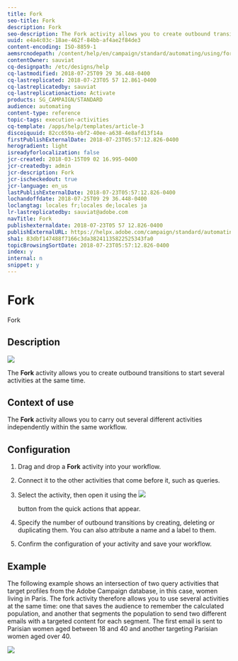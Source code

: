 ```yaml
---
title: Fork
seo-title: Fork
description: Fork
seo-description: The Fork activity allows you to create outbound transitions to start several activities at the same time.
uuid: e4a4c03c-18ae-462f-84bb-af4ae2f84de3
content-encoding: ISO-8859-1
aemsrcnodepath: /content/help/en/campaign/standard/automating/using/fork
contentOwner: sauviat
cq-designpath: /etc/designs/help
cq-lastmodified: 2018-07-25T09 29 36.448-0400
cq-lastreplicated: 2018-07-23T05 57 12.861-0400
cq-lastreplicatedby: sauviat
cq-lastreplicationaction: Activate
products: SG_CAMPAIGN/STANDARD
audience: automating
content-type: reference
topic-tags: execution-activities
cq-template: /apps/help/templates/article-3
discoiquuid: 82cc659a-ebf2-40ee-a638-4e8afd13f14a
firstPublishExternalDate: 2018-07-23T05:57:12.826-0400
herogradient: light
isreadyforlocalization: false
jcr-created: 2018-03-15T09 02 16.995-0400
jcr-createdby: admin
jcr-description: Fork
jcr-ischeckedout: true
jcr-language: en_us
lastPublishExternalDate: 2018-07-23T05:57:12.826-0400
lochandoffdate: 2018-07-25T09 29 36.448-0400
loclangtag: locales fr;locales de;locales ja
lr-lastreplicatedby: sauviat@adobe.com
navTitle: Fork
publishexternaldate: 2018-07-23T05 57 12.826-0400
publishExternalURL: https://helpx.adobe.com/campaign/standard/automating/using/fork.html
sha1: 83dbf147488f7166c3da38241135822525343fa0
topicBrowsingSortDate: 2018-07-23T05:57:12.826-0400
index: y
internal: n
snippet: y
---
```


# Fork

Fork

## Description

![](assets/fork.png)

The **Fork** activity allows you to create outbound transitions to start several activities at the same time.

## Context of use

The **Fork** activity allows you to carry out several different activities independently within the same workflow.

## Configuration

1. Drag and drop a **Fork** activity into your workflow.
1. Connect it to the other activities that come before it, such as queries.
1. Select the activity, then open it using the  ![](assets/edit_darkgrey-24px.png)

   button from the quick actions that appear.
1. Specify the number of outbound transitions by creating, deleting or duplicating them. You can also attribute a name and a label to them.
1. Confirm the configuration of your activity and save your workflow.

## Example

The following example shows an intersection of two query activities that target profiles from the Adobe Campaign database, in this case, women living in Paris. The fork activity therefore allows you to use several activities at the same time: one that saves the audience to remember the calculated population, and another that segments the population to send two different emails with a targeted content for each segment. The first email is sent to Parisian women aged between 18 and 40 and another targeting Parisian women aged over 40.

![](assets/wkf_fork_example.png)


